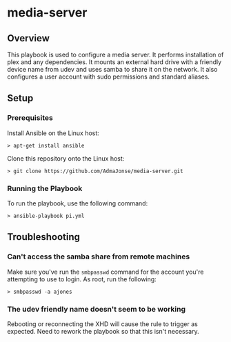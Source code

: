 # media-server

## Overview

This playbook is used to configure a media server. It performs installation of plex and any dependencies. It mounts an external hard drive with a friendly device name from udev and uses samba to share it on the network. It also configures a user account with sudo permissions and standard aliases. 

## Setup
### Prerequisites

Install Ansible on the Linux host:
```
> apt-get install ansible
```
Clone this repository onto the Linux host:
```
> git clone https://github.com/AdmaJonse/media-server.git
```

### Running the Playbook

To run the playbook, use the following command:
```
> ansible-playbook pi.yml
```

## Troubleshooting
### Can't access the samba share from remote machines
Make sure you've run the `smbpasswd` command for the account you're attempting to use to login. As root, run the following:
```
> smbpasswd -a ajones
```

### The udev friendly name doesn't seem to be working
Rebooting or reconnecting the XHD will cause the rule to trigger as expected. Need to rework the playbook so that this isn't necessary. 
